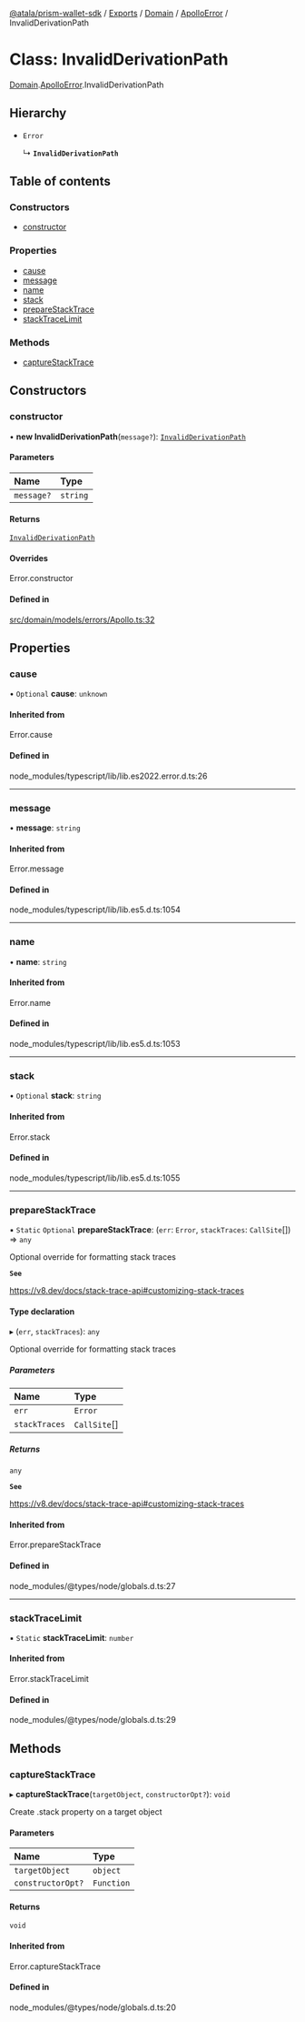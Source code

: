 [@atala/prism-wallet-sdk](../README.md) / [Exports](../modules.md) / [Domain](../modules/Domain.md) / [ApolloError](../modules/Domain.ApolloError.md) / InvalidDerivationPath

# Class: InvalidDerivationPath

[Domain](../modules/Domain.md).[ApolloError](../modules/Domain.ApolloError.md).InvalidDerivationPath

## Hierarchy

- `Error`

  ↳ **`InvalidDerivationPath`**

## Table of contents

### Constructors

- [constructor](Domain.ApolloError.InvalidDerivationPath.md#constructor)

### Properties

- [cause](Domain.ApolloError.InvalidDerivationPath.md#cause)
- [message](Domain.ApolloError.InvalidDerivationPath.md#message)
- [name](Domain.ApolloError.InvalidDerivationPath.md#name)
- [stack](Domain.ApolloError.InvalidDerivationPath.md#stack)
- [prepareStackTrace](Domain.ApolloError.InvalidDerivationPath.md#preparestacktrace)
- [stackTraceLimit](Domain.ApolloError.InvalidDerivationPath.md#stacktracelimit)

### Methods

- [captureStackTrace](Domain.ApolloError.InvalidDerivationPath.md#capturestacktrace)

## Constructors

### constructor

• **new InvalidDerivationPath**(`message?`): [`InvalidDerivationPath`](Domain.ApolloError.InvalidDerivationPath.md)

#### Parameters

| Name | Type |
| :------ | :------ |
| `message?` | `string` |

#### Returns

[`InvalidDerivationPath`](Domain.ApolloError.InvalidDerivationPath.md)

#### Overrides

Error.constructor

#### Defined in

[src/domain/models/errors/Apollo.ts:32](https://github.com/input-output-hk/atala-prism-wallet-sdk-ts/blob/f8f2652/src/domain/models/errors/Apollo.ts#L32)

## Properties

### cause

• `Optional` **cause**: `unknown`

#### Inherited from

Error.cause

#### Defined in

node_modules/typescript/lib/lib.es2022.error.d.ts:26

___

### message

• **message**: `string`

#### Inherited from

Error.message

#### Defined in

node_modules/typescript/lib/lib.es5.d.ts:1054

___

### name

• **name**: `string`

#### Inherited from

Error.name

#### Defined in

node_modules/typescript/lib/lib.es5.d.ts:1053

___

### stack

• `Optional` **stack**: `string`

#### Inherited from

Error.stack

#### Defined in

node_modules/typescript/lib/lib.es5.d.ts:1055

___

### prepareStackTrace

▪ `Static` `Optional` **prepareStackTrace**: (`err`: `Error`, `stackTraces`: `CallSite`[]) => `any`

Optional override for formatting stack traces

**`See`**

https://v8.dev/docs/stack-trace-api#customizing-stack-traces

#### Type declaration

▸ (`err`, `stackTraces`): `any`

Optional override for formatting stack traces

##### Parameters

| Name | Type |
| :------ | :------ |
| `err` | `Error` |
| `stackTraces` | `CallSite`[] |

##### Returns

`any`

**`See`**

https://v8.dev/docs/stack-trace-api#customizing-stack-traces

#### Inherited from

Error.prepareStackTrace

#### Defined in

node_modules/@types/node/globals.d.ts:27

___

### stackTraceLimit

▪ `Static` **stackTraceLimit**: `number`

#### Inherited from

Error.stackTraceLimit

#### Defined in

node_modules/@types/node/globals.d.ts:29

## Methods

### captureStackTrace

▸ **captureStackTrace**(`targetObject`, `constructorOpt?`): `void`

Create .stack property on a target object

#### Parameters

| Name | Type |
| :------ | :------ |
| `targetObject` | `object` |
| `constructorOpt?` | `Function` |

#### Returns

`void`

#### Inherited from

Error.captureStackTrace

#### Defined in

node_modules/@types/node/globals.d.ts:20
